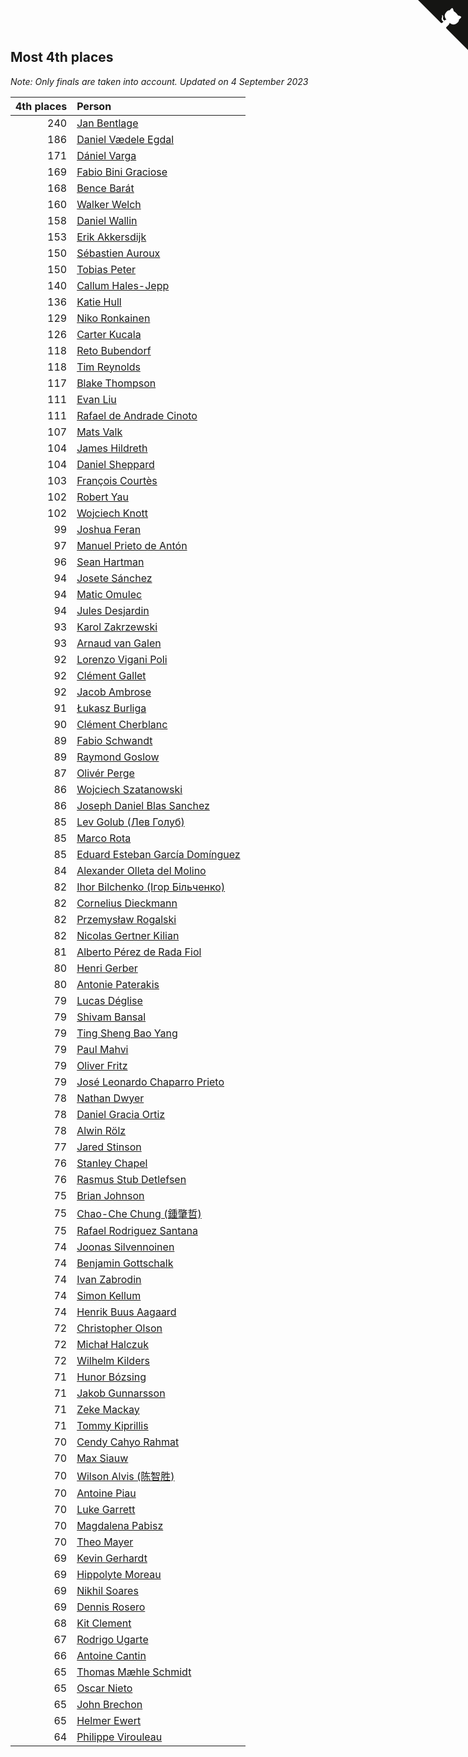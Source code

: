 ## Most 4th places

*Note: Only finals are taken into account.*
*Updated on  4 September 2023*

| 4th places | Person |
| ---: | :--- |
| 240 | [Jan Bentlage](https://www.worldcubeassociation.org/persons/2010BENT01) |
| 186 | [Daniel Vædele Egdal](https://www.worldcubeassociation.org/persons/2013EGDA01) |
| 171 | [Dániel Varga](https://www.worldcubeassociation.org/persons/2008VARG01) |
| 169 | [Fabio Bini Graciose](https://www.worldcubeassociation.org/persons/2010GRAC02) |
| 168 | [Bence Barát](https://www.worldcubeassociation.org/persons/2008BARA01) |
| 160 | [Walker Welch](https://www.worldcubeassociation.org/persons/2011WELC01) |
| 158 | [Daniel Wallin](https://www.worldcubeassociation.org/persons/2013WALL03) |
| 153 | [Erik Akkersdijk](https://www.worldcubeassociation.org/persons/2005AKKE01) |
| 150 | [Sébastien Auroux](https://www.worldcubeassociation.org/persons/2008AURO01) |
| 150 | [Tobias Peter](https://www.worldcubeassociation.org/persons/2014PETE03) |
| 140 | [Callum Hales-Jepp](https://www.worldcubeassociation.org/persons/2012HALE01) |
| 136 | [Katie Hull](https://www.worldcubeassociation.org/persons/2010HULL01) |
| 129 | [Niko Ronkainen](https://www.worldcubeassociation.org/persons/2010RONK01) |
| 126 | [Carter Kucala](https://www.worldcubeassociation.org/persons/2015KUCA01) |
| 118 | [Reto Bubendorf](https://www.worldcubeassociation.org/persons/2012BUBE01) |
| 118 | [Tim Reynolds](https://www.worldcubeassociation.org/persons/2005REYN01) |
| 117 | [Blake Thompson](https://www.worldcubeassociation.org/persons/2010THOM03) |
| 111 | [Evan Liu](https://www.worldcubeassociation.org/persons/2009LIUE01) |
| 111 | [Rafael de Andrade Cinoto](https://www.worldcubeassociation.org/persons/2007CINO01) |
| 107 | [Mats Valk](https://www.worldcubeassociation.org/persons/2007VALK01) |
| 104 | [James Hildreth](https://www.worldcubeassociation.org/persons/2009HILD01) |
| 104 | [Daniel Sheppard](https://www.worldcubeassociation.org/persons/2009SHEP01) |
| 103 | [François Courtès](https://www.worldcubeassociation.org/persons/2008COUR01) |
| 102 | [Robert Yau](https://www.worldcubeassociation.org/persons/2009YAUR01) |
| 102 | [Wojciech Knott](https://www.worldcubeassociation.org/persons/2011KNOT01) |
| 99 | [Joshua Feran](https://www.worldcubeassociation.org/persons/2011FERA01) |
| 97 | [Manuel Prieto de Antón](https://www.worldcubeassociation.org/persons/2015ANTO04) |
| 96 | [Sean Hartman](https://www.worldcubeassociation.org/persons/2016HART02) |
| 94 | [Josete Sánchez](https://www.worldcubeassociation.org/persons/2015SANC18) |
| 94 | [Matic Omulec](https://www.worldcubeassociation.org/persons/2010OMUL02) |
| 94 | [Jules Desjardin](https://www.worldcubeassociation.org/persons/2010DESJ01) |
| 93 | [Karol Zakrzewski](https://www.worldcubeassociation.org/persons/2014ZAKR01) |
| 93 | [Arnaud van Galen](https://www.worldcubeassociation.org/persons/2006GALE01) |
| 92 | [Lorenzo Vigani Poli](https://www.worldcubeassociation.org/persons/2007POLI01) |
| 92 | [Clément Gallet](https://www.worldcubeassociation.org/persons/2004GALL02) |
| 92 | [Jacob Ambrose](https://www.worldcubeassociation.org/persons/2010AMBR01) |
| 91 | [Łukasz Burliga](https://www.worldcubeassociation.org/persons/2013BURL01) |
| 90 | [Clément Cherblanc](https://www.worldcubeassociation.org/persons/2014CHER05) |
| 89 | [Fabio Schwandt](https://www.worldcubeassociation.org/persons/2014SCHW02) |
| 89 | [Raymond Goslow](https://www.worldcubeassociation.org/persons/2014GOSL01) |
| 87 | [Olivér Perge](https://www.worldcubeassociation.org/persons/2007PERG01) |
| 86 | [Wojciech Szatanowski](https://www.worldcubeassociation.org/persons/2011SZAT01) |
| 86 | [Joseph Daniel Blas Sanchez](https://www.worldcubeassociation.org/persons/2016SANC08) |
| 85 | [Lev Golub (Лев Голуб)](https://www.worldcubeassociation.org/persons/2014HOLU01) |
| 85 | [Marco Rota](https://www.worldcubeassociation.org/persons/2009ROTA01) |
| 85 | [Eduard Esteban García Domínguez](https://www.worldcubeassociation.org/persons/2011EDUA01) |
| 84 | [Alexander Olleta del Molino](https://www.worldcubeassociation.org/persons/2008OLLE01) |
| 82 | [Ihor Bilchenko (Ігор Більченко)](https://www.worldcubeassociation.org/persons/2011BILC01) |
| 82 | [Cornelius Dieckmann](https://www.worldcubeassociation.org/persons/2009DIEC01) |
| 82 | [Przemysław Rogalski](https://www.worldcubeassociation.org/persons/2013ROGA02) |
| 82 | [Nicolas Gertner Kilian](https://www.worldcubeassociation.org/persons/2013GERT01) |
| 81 | [Alberto Pérez de Rada Fiol](https://www.worldcubeassociation.org/persons/2011FIOL01) |
| 80 | [Henri Gerber](https://www.worldcubeassociation.org/persons/2014GERB01) |
| 80 | [Antonie Paterakis](https://www.worldcubeassociation.org/persons/2012PATE01) |
| 79 | [Lucas Déglise](https://www.worldcubeassociation.org/persons/2015DEGL01) |
| 79 | [Shivam Bansal](https://www.worldcubeassociation.org/persons/2011BANS02) |
| 79 | [Ting Sheng Bao Yang](https://www.worldcubeassociation.org/persons/2008BAOY01) |
| 79 | [Paul Mahvi](https://www.worldcubeassociation.org/persons/2012MAHV01) |
| 79 | [Oliver Fritz](https://www.worldcubeassociation.org/persons/2014FRIT02) |
| 79 | [José Leonardo Chaparro Prieto](https://www.worldcubeassociation.org/persons/2011CHAP01) |
| 78 | [Nathan Dwyer](https://www.worldcubeassociation.org/persons/2011DWYE02) |
| 78 | [Daniel Gracia Ortiz](https://www.worldcubeassociation.org/persons/2009ORTI01) |
| 78 | [Alwin Rölz](https://www.worldcubeassociation.org/persons/2016ROLZ01) |
| 77 | [Jared Stinson](https://www.worldcubeassociation.org/persons/2014STIN01) |
| 76 | [Stanley Chapel](https://www.worldcubeassociation.org/persons/2016CHAP04) |
| 76 | [Rasmus Stub Detlefsen](https://www.worldcubeassociation.org/persons/2014DETL01) |
| 75 | [Brian Johnson](https://www.worldcubeassociation.org/persons/2013JOHN10) |
| 75 | [Chao-Che Chung (鍾肇哲)](https://www.worldcubeassociation.org/persons/2012CHON03) |
| 75 | [Rafael Rodriguez Santana](https://www.worldcubeassociation.org/persons/2012SANT12) |
| 74 | [Joonas Silvennoinen](https://www.worldcubeassociation.org/persons/2016SILV07) |
| 74 | [Benjamin Gottschalk](https://www.worldcubeassociation.org/persons/2016GOTT01) |
| 74 | [Ivan Zabrodin](https://www.worldcubeassociation.org/persons/2012ZABR01) |
| 74 | [Simon Kellum](https://www.worldcubeassociation.org/persons/2016KELL12) |
| 74 | [Henrik Buus Aagaard](https://www.worldcubeassociation.org/persons/2006BUUS01) |
| 72 | [Christopher Olson](https://www.worldcubeassociation.org/persons/2009OLSO01) |
| 72 | [Michał Halczuk](https://www.worldcubeassociation.org/persons/2006HALC01) |
| 72 | [Wilhelm Kilders](https://www.worldcubeassociation.org/persons/2010KILD02) |
| 71 | [Hunor Bózsing](https://www.worldcubeassociation.org/persons/2009BOZS01) |
| 71 | [Jakob Gunnarsson](https://www.worldcubeassociation.org/persons/2015GUNN01) |
| 71 | [Zeke Mackay](https://www.worldcubeassociation.org/persons/2015MACK06) |
| 71 | [Tommy Kiprillis](https://www.worldcubeassociation.org/persons/2014KIPR01) |
| 70 | [Cendy Cahyo Rahmat](https://www.worldcubeassociation.org/persons/2010RAHM02) |
| 70 | [Max Siauw](https://www.worldcubeassociation.org/persons/2017SIAU02) |
| 70 | [Wilson Alvis (陈智胜)](https://www.worldcubeassociation.org/persons/2011ALVI01) |
| 70 | [Antoine Piau](https://www.worldcubeassociation.org/persons/2008PIAU01) |
| 70 | [Luke Garrett](https://www.worldcubeassociation.org/persons/2017GARR05) |
| 70 | [Magdalena Pabisz](https://www.worldcubeassociation.org/persons/2017PABI01) |
| 70 | [Theo Mayer](https://www.worldcubeassociation.org/persons/2012MAYE01) |
| 69 | [Kevin Gerhardt](https://www.worldcubeassociation.org/persons/2013GERH01) |
| 69 | [Hippolyte Moreau](https://www.worldcubeassociation.org/persons/2008MORE02) |
| 69 | [Nikhil Soares](https://www.worldcubeassociation.org/persons/2015SOAR01) |
| 69 | [Dennis Rosero](https://www.worldcubeassociation.org/persons/2010ROSE03) |
| 68 | [Kit Clement](https://www.worldcubeassociation.org/persons/2008CLEM01) |
| 67 | [Rodrigo Ugarte](https://www.worldcubeassociation.org/persons/2015UGAR01) |
| 66 | [Antoine Cantin](https://www.worldcubeassociation.org/persons/2010CANT02) |
| 65 | [Thomas Mæhle Schmidt](https://www.worldcubeassociation.org/persons/2013SCHM02) |
| 65 | [Oscar Nieto](https://www.worldcubeassociation.org/persons/2014NIET03) |
| 65 | [John Brechon](https://www.worldcubeassociation.org/persons/2010BREC01) |
| 65 | [Helmer Ewert](https://www.worldcubeassociation.org/persons/2015EWER01) |
| 64 | [Philippe Virouleau](https://www.worldcubeassociation.org/persons/2008VIRO01) |


<a href="https://github.com/jonatanklosko/wca_statistics" class="github-corner" aria-label="View source on Github"><svg width="80" height="80" viewBox="0 0 250 250" style="fill:#151513; color:#fff; position: absolute; top: 0; border: 0; right: 0;" aria-hidden="true"><path d="M0,0 L115,115 L130,115 L142,142 L250,250 L250,0 Z"></path><path d="M128.3,109.0 C113.8,99.7 119.0,89.6 119.0,89.6 C122.0,82.7 120.5,78.6 120.5,78.6 C119.2,72.0 123.4,76.3 123.4,76.3 C127.3,80.9 125.5,87.3 125.5,87.3 C122.9,97.6 130.6,101.9 134.4,103.2" fill="currentColor" style="transform-origin: 130px 106px;" class="octo-arm"></path><path d="M115.0,115.0 C114.9,115.1 118.7,116.5 119.8,115.4 L133.7,101.6 C136.9,99.2 139.9,98.4 142.2,98.6 C133.8,88.0 127.5,74.4 143.8,58.0 C148.5,53.4 154.0,51.2 159.7,51.0 C160.3,49.4 163.2,43.6 171.4,40.1 C171.4,40.1 176.1,42.5 178.8,56.2 C183.1,58.6 187.2,61.8 190.9,65.4 C194.5,69.0 197.7,73.2 200.1,77.6 C213.8,80.2 216.3,84.9 216.3,84.9 C212.7,93.1 206.9,96.0 205.4,96.6 C205.1,102.4 203.0,107.8 198.3,112.5 C181.9,128.9 168.3,122.5 157.7,114.1 C157.9,116.9 156.7,120.9 152.7,124.9 L141.0,136.5 C139.8,137.7 141.6,141.9 141.8,141.8 Z" fill="currentColor" class="octo-body"></path></svg></a><style>.github-corner:hover .octo-arm{animation:octocat-wave 560ms ease-in-out}@keyframes octocat-wave{0%,100%{transform:rotate(0)}20%,60%{transform:rotate(-25deg)}40%,80%{transform:rotate(10deg)}}@media (max-width:500px){.github-corner:hover .octo-arm{animation:none}.github-corner .octo-arm{animation:octocat-wave 560ms ease-in-out}}</style>
